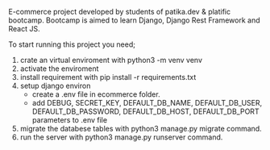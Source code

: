 E-commerce project developed by students of patika.dev & platific bootcamp.
Bootcamp is aimed to learn Django, Django Rest Framework and React JS.

To start running this project you need;
1. crate an virtual enviroment with python3 -m venv venv
2. activate the enviroment
3. install requirement with pip install -r requirements.txt
4. setup django environ
   - create a .env file in ecommerce folder.
   - add DEBUG, SECRET_KEY, DEFAULT_DB_NAME, DEFAULT_DB_USER, DEFAULT_DB_PASSWORD, DEFAULT_DB_HOST, DEFAULT_DB_PORT parameters to .env file
5. migrate the databese tables with python3 manage.py migrate command.
6. run the server with python3 manage.py runserver command.
